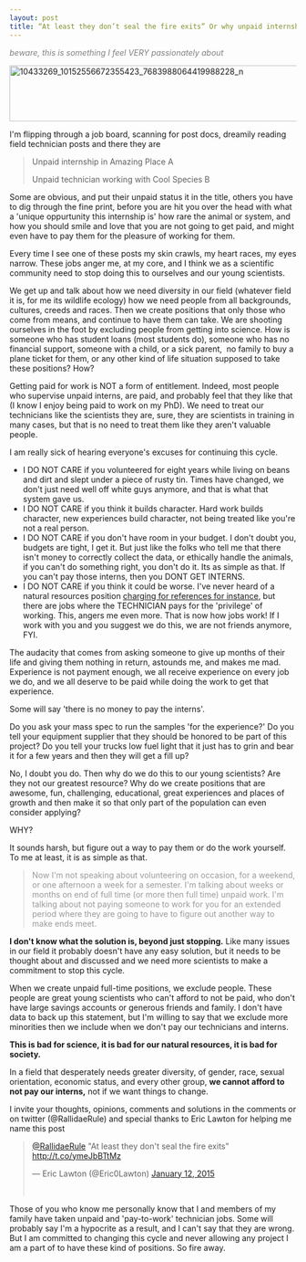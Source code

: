 ```yaml
---
layout: post
title: “At least they don’t seal the fire exits” Or why unpaid internships are BS
---
```


<span style="color: #808080;">*beware, this is something I feel VERY passionately about*</span>

<a href="http://aurielmvfournier.com/wp-content/uploads/2015/01/10433269_10152556672355423_7683988064419988228_n.jpg"><img class="alignnone size-full wp-image-913" src="http://aurielmvfournier.com/wp-content/uploads/2015/01/10433269_10152556672355423_7683988064419988228_n.jpg" alt="10433269_10152556672355423_7683988064419988228_n" width="960" height="98" /></a>

I'm flipping through a job board, scanning for post docs, dreamily reading field technician posts and there they are
<blockquote>Unpaid internship in Amazing Place A

Unpaid technician working with Cool Species B</blockquote>
Some are obvious, and put their unpaid status it in the title, others you have to dig through the fine print, before you are hit you over the head with what a 'unique oppurtunity this internship is' how rare the animal or system, and how you should smile and love that you are not going to get paid, and might even have to pay them for the pleasure of working for them.

Every time I see one of these posts my skin crawls, my heart races, my eyes narrow. These jobs anger me, at my core, and I think we as a scientific community need to stop doing this to ourselves and our young scientists.

We get up and talk about how we need diversity in our field (whatever field it is, for me its wildlife ecology) how we need people from all backgrounds, cultures, creeds and races. Then we create positions that only those who come from means, and continue to have them can take. We are shooting ourselves in the foot by excluding people from getting into science. How is someone who has student loans (most students do), someone who has no financial support, someone with a child, or a sick parent,  no family to buy a plane ticket for them, or any other kind of life situation supposed to take these positions? How?

Getting paid for work is NOT a form of entitlement. Indeed, most people who supervise unpaid interns, are paid, and probably feel that they like that (I know I enjoy being paid to work on my PhD). We need to treat our technicians like the scientists they are, sure, they are scientists in training in many cases, but that is no need to treat them like they aren't valuable people.

I am really sick of hearing everyone's excuses for continuing this cycle.
<ul>
	<li>I DO NOT CARE if you volunteered for eight years while living on beans and dirt and slept under a piece of rusty tin. Times have changed, we don't just need well off white guys anymore, and that is what that system gave us.</li>
	<li>I DO NOT CARE if you think it builds character. Hard work builds character, new experiences build character, not being treated like you're not a real person.</li>
	<li>I DO NOT CARE if you don't have room in your budget. I don't doubt you, budgets are tight, I get it. But just like the folks who tell me that there isn't money to correctly collect the data, or ethically handle the animals, if you can't do something right, you don't do it. Its as simple as that. If you can't pay those interns, then you DONT GET INTERNS.</li>
	<li>I DO NOT CARE if you think it could be worse. I've never heard of a natural resources position <a href="http://www.theguardian.com/education/2015/jan/10/thinktank-interns-charged-300-pounds-job-reference">charging for references for instance</a>, but there are jobs where the TECHNICIAN pays for the 'privilege' of working. This, angers me even more. That is now how jobs work! If I work with you and you suggest we do this, we are not friends anymore, FYI.</li>
</ul>
The audacity that comes from asking someone to give up months of their life and giving them nothing in return, astounds me, and makes me mad. Experience is not payment enough, we all receive experience on every job we do, and we all deserve to be paid while doing the work to get that experience.

Some will say 'there is no money to pay the interns'.

Do you ask your mass spec to run the samples 'for the experience?' Do you tell your equipment supplier that they should be honored to be part of this project? Do you tell your trucks low fuel light that it just has to grin and bear it for a few years and then they will get a fill up?

No, I doubt you do. Then why do we do this to our young scientists? Are they not our greatest resource? Why do we create positions that are awesome, fun, challenging, educational, great experiences and places of growth and then make it so that only part of the population can even consider applying?

WHY?

It sounds harsh, but figure out a way to pay them or do the work yourself. To me at least, it is as simple as that.
<blockquote><span style="color: #999999;">Now I'm not speaking about volunteering on occasion, for a weekend, or one afternoon a week for a semester. I'm talking about weeks or months on end of full time (or more then full time) unpaid work. I'm talking about not paying someone to work for you for an extended period where they are going to have to figure out another way to make ends meet. </span></blockquote>
<strong>I don't know what the solution is, beyond just stopping.</strong> Like many issues in our field it probably doesn't have any easy solution, but it needs to be thought about and discussed and we need more scientists to make a commitment to stop this cycle.

When we create unpaid full-time positions, we exclude people. These people are great young scientists who can't afford to not be paid, who don't have large savings accounts or generous friends and family. I don't have data to back up this statement, but I'm willing to say that we exclude more minorities then we include when we don't pay our technicians and interns.

<strong>This is bad for science, it is bad for our natural resources, it is bad for society. </strong>

In a field that desperately needs greater diversity, of gender, race, sexual orientation, economic status, and every other group, <strong>we cannot afford to not pay our interns,</strong> not if we want things to change.

I invite your thoughts, opinions, comments and solutions in the comments or on twitter (@RallidaeRule) and special thanks to Eric Lawton for helping me name this post
<blockquote class="twitter-tweet" lang="en"><a href="https://twitter.com/RallidaeRule">@RallidaeRule</a> "At least they don't seal the fire exits" <a href="http://t.co/ymeJbBTtMz">http://t.co/ymeJbBTtMz</a>

— Eric Lawton (@Eric0Lawton) <a href="https://twitter.com/Eric0Lawton/status/554465094835642368">January 12, 2015</a>

&nbsp;</blockquote>
Those of you who know me personally know that I and members of my family have taken unpaid and 'pay-to-work' technician jobs. Some will probably say I'm a hypocrite as a result, and I can't say that they are wrong. But I am committed to changing this cycle and never allowing any project I am a part of to have these kind of positions. So fire away.

<script src="//platform.twitter.com/widgets.js" async="" charset="utf-8"></script>
